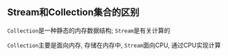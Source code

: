 ## Stream和Collection集合的区别

`Collection`是一种静态的内存数据结构; `Stream`是有关计算的

`Collection`主要是面向内存, 存储在内存中, `Stream`面向CPU, 通过CPU实现计算
